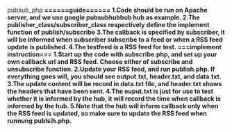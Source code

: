 pubsub_php<b>
======guide======
1.Code should be run on Apache server, and we use google pubsubhubbub hub as example.
2.The publisher_class/subscriber_class respectively define the implement function of publish/subscribe
3.The callback is specified by subscriber, it will be informed when subscriber subscribe to a feed or when a RSS feed update is published.
4.The testfeed is a RSS feed for test.
===implement instruction===
1.Start up the code with subscribe.php, and set up your own callback url and RSS feed. Choose either of subscribe and unsubscribe function.
2.Update your RSS feed, and run publish.php. If everything goes will, you should see output.txt, header.txt, and data.txt.
3.The update content will be record in data.txt file, and header.txt shows the headers that have been sent.
4.The ouput.txt is just for use to test whether it is informed by the hub, it will record the time when callback is informed by the hub.
5.Note that the hub will inform callback only when the RSS feed is updated, so make sure to update the RSS feed when runnung publsih.php.
